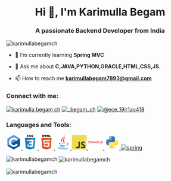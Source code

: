 <h1 align="center">Hi 👋, I'm Karimulla Begam</h1>
<h3 align="center">A passionate Backend Developer from India</h3>

<p align="left"> <img src="https://komarev.com/ghpvc/?username=karimullabegamch&label=Profile%20views&color=0e75b6&style=flat" alt="karimullabegamch" /> </p>

- 🌱 I’m currently learning **Spring MVC**

- 💬 Ask me about **C,JAVA,PYTHON,ORACLE,HTML,CSS,JS.**

- 📫 How to reach me **karimullabegam7893@gmail.com**

<h3 align="left">Connect with me:</h3>
<p align="left">
<a href="www.linkedin.com/in/karimulla-begam-ch-5359a827a/" target="blank"><img align="center" src="https://raw.githubusercontent.com/rahuldkjain/github-profile-readme-generator/master/src/images/icons/Social/linked-in-alt.svg" alt="karimulla begam ch" height="30" width="40" /></a>
<a href="https://instagram.com/_begam_ch" target="blank"><img align="center" src="https://raw.githubusercontent.com/rahuldkjain/github-profile-readme-generator/master/src/images/icons/Social/instagram.svg" alt="_begam_ch" height="30" width="40" /></a>
<a href="https://www.hackerrank.com/@ece_19jr1ao418" target="blank"><img align="center" src="https://raw.githubusercontent.com/rahuldkjain/github-profile-readme-generator/master/src/images/icons/Social/hackerrank.svg" alt="@ece_19jr1ao418" height="30" width="40" /></a>
</p>

<h3 align="left">Languages and Tools:</h3>
<p align="left"> <a href="https://www.cprogramming.com/" target="_blank" rel="noreferrer"> <img src="https://raw.githubusercontent.com/devicons/devicon/master/icons/c/c-original.svg" alt="c" width="40" height="40"/> </a> <a href="https://www.w3schools.com/css/" target="_blank" rel="noreferrer"> <img src="https://raw.githubusercontent.com/devicons/devicon/master/icons/css3/css3-original-wordmark.svg" alt="css3" width="40" height="40"/> </a> <a href="https://www.w3.org/html/" target="_blank" rel="noreferrer"> <img src="https://raw.githubusercontent.com/devicons/devicon/master/icons/html5/html5-original-wordmark.svg" alt="html5" width="40" height="40"/> </a> <a href="https://www.java.com" target="_blank" rel="noreferrer"> <img src="https://raw.githubusercontent.com/devicons/devicon/master/icons/java/java-original.svg" alt="java" width="40" height="40"/> </a> <a href="https://developer.mozilla.org/en-US/docs/Web/JavaScript" target="_blank" rel="noreferrer"> <img src="https://raw.githubusercontent.com/devicons/devicon/master/icons/javascript/javascript-original.svg" alt="javascript" width="40" height="40"/> </a> <a href="https://www.oracle.com/" target="_blank" rel="noreferrer"> <img src="https://raw.githubusercontent.com/devicons/devicon/master/icons/oracle/oracle-original.svg" alt="oracle" width="40" height="40"/> </a> <a href="https://www.python.org" target="_blank" rel="noreferrer"> <img src="https://raw.githubusercontent.com/devicons/devicon/master/icons/python/python-original.svg" alt="python" width="40" height="40"/> </a> <a href="https://spring.io/" target="_blank" rel="noreferrer"> <img src="https://www.vectorlogo.zone/logos/springio/springio-icon.svg" alt="spring" width="40" height="40"/> </a> </p>

<p><img align="left" src="https://github-readme-stats.vercel.app/api/top-langs?username=karimullabegamch&show_icons=true&locale=en&layout=compact" alt="karimullabegamch" /></p>

<p>&nbsp;<img align="center" src="https://github-readme-stats.vercel.app/api?username=karimullabegamch&show_icons=true&locale=en" alt="karimullabegamch" /></p>

<p><img align="center" src="https://github-readme-streak-stats.herokuapp.com/?user=karimullabegamch&" alt="karimullabegamch" /></p>
